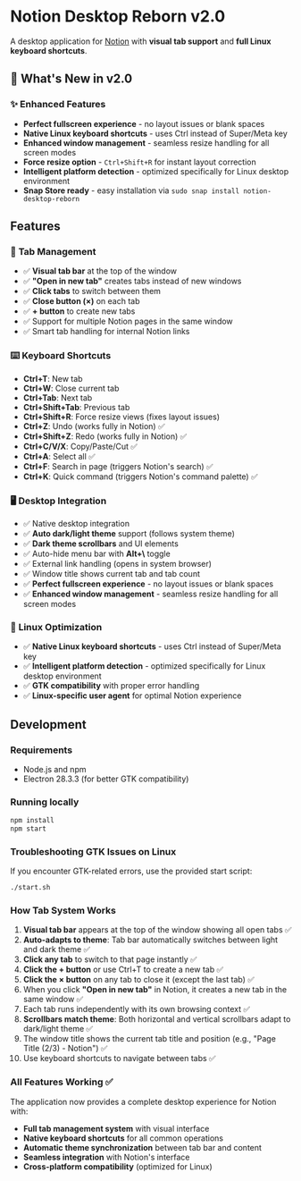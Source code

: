 # Notion Desktop Reborn v2.0

A desktop application for [Notion](https://notion.so) with **visual tab support** and **full Linux keyboard shortcuts**.

## 🚀 What's New in v2.0

### ✨ **Enhanced Features**
- **Perfect fullscreen experience** - no layout issues or blank spaces
- **Native Linux keyboard shortcuts** - uses Ctrl instead of Super/Meta key
- **Enhanced window management** - seamless resize handling for all screen modes
- **Force resize option** - `Ctrl+Shift+R` for instant layout correction
- **Intelligent platform detection** - optimized specifically for Linux desktop environment
- **Snap Store ready** - easy installation via `sudo snap install notion-desktop-reborn`

## Features

### 🎯 **Tab Management**
- ✅ **Visual tab bar** at the top of the window
- ✅ **"Open in new tab"** creates tabs instead of new windows
- ✅ **Click tabs** to switch between them
- ✅ **Close button (×)** on each tab
- ✅ **+ button** to create new tabs
- ✅ Support for multiple Notion pages in the same window
- ✅ Smart tab handling for internal Notion links

### ⌨️ **Keyboard Shortcuts**
- **Ctrl+T**: New tab
- **Ctrl+W**: Close current tab
- **Ctrl+Tab**: Next tab
- **Ctrl+Shift+Tab**: Previous tab
- **Ctrl+Shift+R**: Force resize views (fixes layout issues)
- **Ctrl+Z**: Undo (works fully in Notion) ✅
- **Ctrl+Shift+Z**: Redo (works fully in Notion) ✅
- **Ctrl+C/V/X**: Copy/Paste/Cut ✅
- **Ctrl+A**: Select all ✅
- **Ctrl+F**: Search in page (triggers Notion's search) ✅
- **Ctrl+K**: Quick command (triggers Notion's command palette) ✅

### 🖥️ **Desktop Integration**
- ✅ Native desktop integration
- ✅ **Auto dark/light theme** support (follows system theme)
- ✅ **Dark theme scrollbars** and UI elements
- ✅ Auto-hide menu bar with **Alt+\\** toggle
- ✅ External link handling (opens in system browser)
- ✅ Window title shows current tab and tab count
- ✅ **Perfect fullscreen experience** - no layout issues or blank spaces
- ✅ **Enhanced window management** - seamless resize handling for all screen modes

### 🐧 **Linux Optimization**
- ✅ **Native Linux keyboard shortcuts** - uses Ctrl instead of Super/Meta key
- ✅ **Intelligent platform detection** - optimized specifically for Linux desktop environment
- ✅ **GTK compatibility** with proper error handling
- ✅ **Linux-specific user agent** for optimal Notion experience

## Development

### Requirements
- Node.js and npm
- Electron 28.3.3 (for better GTK compatibility)

### Running locally
```bash
npm install
npm start
```

### Troubleshooting GTK Issues on Linux
If you encounter GTK-related errors, use the provided start script:
```bash
./start.sh
```

### How Tab System Works

1. **Visual tab bar** appears at the top of the window showing all open tabs ✅
2. **Auto-adapts to theme**: Tab bar automatically switches between light and dark theme ✅
3. **Click any tab** to switch to that page instantly ✅
4. **Click the + button** or use Ctrl+T to create a new tab ✅
5. **Click the × button** on any tab to close it (except the last tab) ✅
6. When you click **"Open in new tab"** in Notion, it creates a new tab in the same window ✅
7. Each tab runs independently with its own browsing context ✅
8. **Scrollbars match theme**: Both horizontal and vertical scrollbars adapt to dark/light theme ✅
9. The window title shows the current tab title and position (e.g., "Page Title (2/3) - Notion") ✅
10. Use keyboard shortcuts to navigate between tabs ✅

### All Features Working ✅

The application now provides a complete desktop experience for Notion with:
- **Full tab management system** with visual interface
- **Native keyboard shortcuts** for all common operations
- **Automatic theme synchronization** between tab bar and content
- **Seamless integration** with Notion's interface
- **Cross-platform compatibility** (optimized for Linux)
